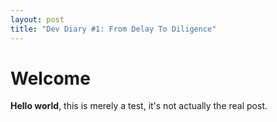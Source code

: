 ```yaml
---
layout: post
title: "Dev Diary #1: From Delay To Diligence"
---
```


# Welcome

**Hello world**, this is merely a test, it's not actually the real post.